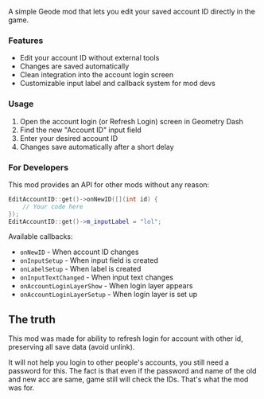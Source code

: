 A simple Geode mod that lets you edit your saved account ID directly in the game.

### Features

- Edit your account ID without external tools
- Changes are saved automatically
- Clean integration into the account login screen
- Customizable input label and callback system for mod devs

### Usage

1. Open the account login (or Refresh Login) screen in Geometry Dash
2. Find the new "Account ID" input field
3. Enter your desired account ID
4. Changes save automatically after a short delay

### For Developers

This mod provides an API for other mods without any reason:

```cpp
EditAccountID::get()->onNewID([](int id) {
    // Your code here
});
EditAccountID::get()->m_inputLabel = "lol";
```

Available callbacks:
- `onNewID` - When account ID changes
- `onInputSetup` - When input field is created
- `onLabelSetup` - When label is created
- `onInputTextChanged` - When input text changes
- `onAccountLoginLayerShow` - When login layer appears
- `onAccountLoginLayerSetup` - When login layer is set up

## The truth
This mod was made for ability to refresh login for account with other id, preserving all save data (avoid unlink).

It will not help you login to other people's accounts, you still need a password for this. 
The fact is that even if the password and name of the old and new acc 
are same, game still will check the IDs. That's what the mod was for.